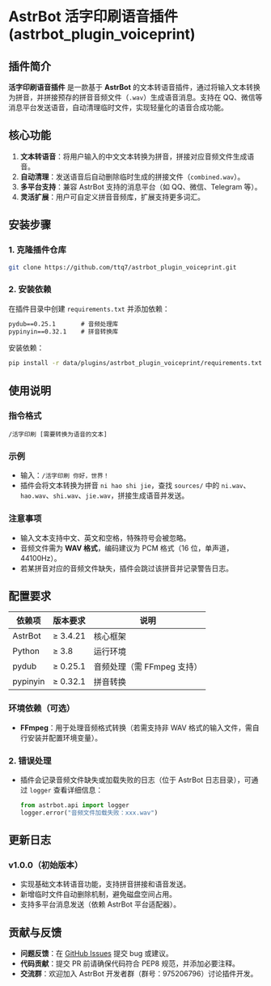 
# AstrBot 活字印刷语音插件 (astrbot_plugin_voiceprint)

## 插件简介
**活字印刷语音插件** 是一款基于 **AstrBot** 的文本转语音插件，通过将输入文本转换为拼音，并拼接预存的拼音音频文件（`.wav`）生成语音消息。支持在 QQ、微信等消息平台发送语音，自动清理临时文件，实现轻量化的语音合成功能。


## 核心功能
1. **文本转语音**：将用户输入的中文文本转换为拼音，拼接对应音频文件生成语音。  
2. **自动清理**：发送语音后自动删除临时生成的拼接文件（`combined.wav`）。  
3. **多平台支持**：兼容 AstrBot 支持的消息平台（如 QQ、微信、Telegram 等）。  
4. **灵活扩展**：用户可自定义拼音音频库，扩展支持更多词汇。


## 安装步骤

### 1. 克隆插件仓库
```bash
git clone https://github.com/ttq7/astrbot_plugin_voiceprint.git
```


### 2. 安装依赖
在插件目录中创建 `requirements.txt` 并添加依赖：  
```txt
pydub==0.25.1       # 音频处理库
pypinyin==0.32.1    # 拼音转换库
```  
安装依赖：  
```bash
pip install -r data/plugins/astrbot_plugin_voiceprint/requirements.txt
```


## 使用说明

### 指令格式
```
/活字印刷 [需要转换为语音的文本]
```

### 示例
- 输入：`/活字印刷 你好，世界！`  
- 插件会将文本转换为拼音 `ni hao shi jie`，查找 `sources/` 中的 `ni.wav`、`hao.wav`、`shi.wav`、`jie.wav`，拼接生成语音并发送。

### 注意事项
- 输入文本支持中文、英文和空格，特殊符号会被忽略。  
- 音频文件需为 **WAV 格式**，编码建议为 PCM 格式（16 位，单声道，44100Hz）。  
- 若某拼音对应的音频文件缺失，插件会跳过该拼音并记录警告日志。


## 配置要求
| 依赖项         | 版本要求       | 说明                     |
|----------------|----------------|--------------------------|
| AstrBot        | ≥ 3.4.21       | 核心框架                 |
| Python         | ≥ 3.8          | 运行环境                 |
| pydub          | ≥ 0.25.1       | 音频处理（需 FFmpeg 支持）|
| pypinyin       | ≥ 0.32.1       | 拼音转换                 |

### 环境依赖（可选）
- **FFmpeg**：用于处理音频格式转换（若需支持非 WAV 格式的输入文件，需自行安装并配置环境变量）。


### 2. 错误处理
- 插件会记录音频文件缺失或加载失败的日志（位于 AstrBot 日志目录），可通过 `logger` 查看详细信息：  
  ```python
  from astrbot.api import logger
  logger.error("音频文件加载失败：xxx.wav")
  ```


## 更新日志
### v1.0.0（初始版本）
- 实现基础文本转语音功能，支持拼音拼接和语音发送。  
- 新增临时文件自动删除机制，避免磁盘空间占用。  
- 支持多平台消息发送（依赖 AstrBot 平台适配器）。


## 贡献与反馈
- **问题反馈**：在 [GitHub Issues](https://github.com/ttq7/astrbot_plugin_voiceprint/issues) 提交 bug 或建议。  
- **代码贡献**：提交 PR 前请确保代码符合 PEP8 规范，并添加必要注释。  
- **交流群**：欢迎加入 AstrBot 开发者群（群号：975206796）讨论插件开发。



